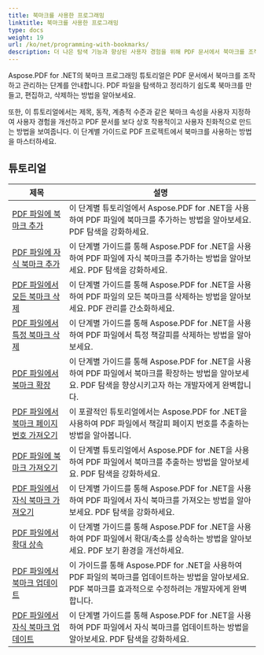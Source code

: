 ```yaml
---
title: 북마크를 사용한 프로그래밍
linktitle: 북마크를 사용한 프로그래밍
type: docs
weight: 19
url: /ko/net/programming-with-bookmarks/
description: 더 나은 탐색 기능과 향상된 사용자 경험을 위해 PDF 문서에서 북마크를 조작, 관리 및 사용자 정의하는 방법을 알아보세요.
---
```

Aspose.PDF for .NET의 북마크 프로그래밍 튜토리얼은 PDF 문서에서 북마크를 조작하고 관리하는 단계를 안내합니다. PDF 파일을 탐색하고 정리하기 쉽도록 북마크를 만들고, 편집하고, 삭제하는 방법을 알아보세요.

또한, 이 튜토리얼에서는 제목, 동작, 계층적 수준과 같은 북마크 속성을 사용자 지정하여 사용자 경험을 개선하고 PDF 문서를 보다 상호 작용적이고 사용자 친화적으로 만드는 방법을 보여줍니다. 이 단계별 가이드로 PDF 프로젝트에서 북마크를 사용하는 방법을 마스터하세요.

## 튜토리얼
| 제목 | 설명 |
| --- | --- | 
| [PDF 파일에 북마크 추가](./add-bookmark/) | 이 단계별 튜토리얼에서 Aspose.PDF for .NET을 사용하여 PDF 파일에 북마크를 추가하는 방법을 알아보세요. PDF 탐색을 강화하세요. |  
| [PDF 파일에 자식 북마크 추가](./add-child-bookmark/) | 이 단계별 가이드를 통해 Aspose.PDF for .NET을 사용하여 PDF 파일에 자식 북마크를 추가하는 방법을 알아보세요. PDF 탐색을 강화하세요. |  
| [PDF 파일에서 모든 북마크 삭제](./delete-all-bookmarks/) | 이 단계별 가이드를 통해 Aspose.PDF for .NET을 사용하여 PDF 파일의 모든 북마크를 삭제하는 방법을 알아보세요. PDF 관리를 간소화하세요. |  
| [PDF 파일에서 특정 북마크 삭제](./delete-particular-bookmark/) | 이 단계별 가이드를 통해 Aspose.PDF for .NET을 사용하여 PDF 파일에서 특정 책갈피를 삭제하는 방법을 알아보세요. |  
| [PDF 파일에서 북마크 확장](./expand-bookmarks/) | 이 단계별 가이드를 통해 Aspose.PDF for .NET을 사용하여 PDF 파일에서 북마크를 확장하는 방법을 알아보세요. PDF 탐색을 향상시키고자 하는 개발자에게 완벽합니다. |  
| [PDF 파일에서 북마크 페이지 번호 가져오기](./get-bookmark-page-number/) | 이 포괄적인 튜토리얼에서는 Aspose.PDF for .NET을 사용하여 PDF 파일에서 책갈피 페이지 번호를 추출하는 방법을 알아봅니다. |  
| [PDF 파일에 북마크 가져오기](./get-bookmarks/) | 이 단계별 튜토리얼에서 Aspose.PDF for .NET을 사용하여 PDF 파일에서 북마크를 추출하는 방법을 알아보세요. PDF 탐색을 강화하세요. |  
| [PDF 파일에서 자식 북마크 가져오기](./get-child-bookmarks/) | 이 단계별 가이드를 통해 Aspose.PDF for .NET을 사용하여 PDF 파일에서 자식 북마크를 가져오는 방법을 알아보세요. PDF 탐색을 강화하세요. |  
| [PDF 파일에서 확대 상속](./inherit-zoom/) | 이 단계별 가이드를 통해 Aspose.PDF for .NET을 사용하여 PDF 파일에서 확대/축소를 상속하는 방법을 알아보세요. PDF 보기 환경을 개선하세요. |  
| [PDF 파일에서 북마크 업데이트](./update-bookmarks/) | 이 가이드를 통해 Aspose.PDF for .NET을 사용하여 PDF 파일의 북마크를 업데이트하는 방법을 알아보세요. PDF 북마크를 효과적으로 수정하려는 개발자에게 완벽합니다. |  
| [PDF 파일에서 자식 북마크 업데이트](./update-child-bookmarks/) | 이 단계별 가이드를 통해 Aspose.PDF for .NET을 사용하여 PDF 파일에서 자식 북마크를 업데이트하는 방법을 알아보세요. PDF 탐색을 강화하세요. |  